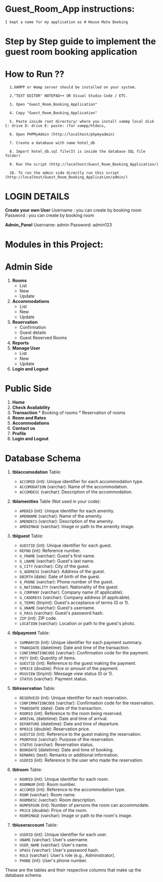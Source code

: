 # Guest_Room_App instructions:
    I kept a name for my application as # House Mate Booking

# Step by Step guide to implement the guest room booking application

# How to Run ??

      1.XAMPP or Wamp server should be installed on your system.

      2."TEXT EDITOR" NOTEPAD++ OR Visual Studio Code / ETC.

      3. Open "Guest_Room_Booking_Application"

      4. Copy "Guest_Room_Booking_Application" 

      5. Paste inside root directory/ where you install xammp local disk C: drive D: drive E: paste: (for xampp/htdocs, 

      6. Open PHPMyAdmin (http://localhost/phpmyadmin)

      7. Create a database with name hotel_db

      8. Import hotel_db.sql file(It is inside the database SQL file folder)

      9. Run the script (http://localhost/Guest_Room_Booking_Application/)

      10. To run the admin side directly run this script (http://localhost/Guest_Room_Booking_Application/admin/)


# LOGIN DETAILS

**Create your own User**
Username : you can create by booking room
Password : you can create by booking room

**Admin_Panel**
Username: admin
Password: admin123


# Modules in this Project:

# Admin Side
  1. **Rooms**
      * List
      * New
      * Update
  2. **Accommodations**
      * List
      * New
      * Update
  3. **Reservation**
      * Confirmation
      * Guest details
      * Guest Reserved Rooms
  4. **Reports**
  5.  **Manage User**
      * List
      * New
      * Update
  6. **Login and Logout**
  
# Public Side
1.  **Home**
2. **Check Availability**
3.  **Transaction**
          * Booking of rooms
          * Reservation of rooms
4.  **Room and Rates**
5.  **Accommodations**
6.  **Contact us**
7.  **Profile**
8.  **Login and Logout**

# Database Schema

1. **tblaccomodation** Table:

   - `ACCOMID` (int): Unique identifier for each accommodation type.
   - `ACCOMODATION` (varchar): Name of the accommodation.
   - `ACCOMDESC` (varchar): Description of the accommodation.

2. **tblamenities** Table (Not used in your code):

   - `AMENID` (int): Unique identifier for each amenity.
   - `AMENNAME` (varchar): Name of the amenity.
   - `AMENDECS` (varchar): Description of the amenity.
   - `AMENIMAGE` (varchar): Image or path to the amenity image.

3. **tblguest** Table:

   - `GUESTID` (int): Unique identifier for each guest.
   - `REFNO` (int): Reference number.
   - `G_FNAME` (varchar): Guest's first name.
   - `G_LNAME` (varchar): Guest's last name.
   - `G_CITY` (varchar): City of the guest.
   - `G_ADDRESS` (varchar): Address of the guest.
   - `DBIRTH` (date): Date of birth of the guest.
   - `G_PHONE` (varchar): Phone number of the guest.
   - `G_NATIONALITY` (varchar): Nationality of the guest.
   - `G_COMPANY` (varchar): Company name (if applicable).
   - `G_CADDRESS` (varchar): Company address (if applicable).
   - `G_TERMS` (tinyint): Guest's acceptance of terms (0 or 1).
   - `G_UNAME` (varchar): Guest's username.
   - `G_PASS` (varchar): Guest's password hash.
   - `ZIP` (int): ZIP code.
   - `LOCATION` (varchar): Location or path to the guest's photo.

4. **tblpayment** Table:

   - `SUMMARYID` (int): Unique identifier for each payment summary.
   - `TRANSDATE` (datetime): Date and time of the transaction.
   - `CONFIRMATIONCODE` (varchar): Confirmation code for the payment.
   - `PQTY` (int): Quantity of items.
   - `GUESTID` (int): Reference to the guest making the payment.
   - `SPRICE` (double): Price or amount of the payment.
   - `MSGVIEW` (tinyint): Message view status (0 or 1).
   - `STATUS` (varchar): Payment status.

5. **tblreservation** Table:

   - `RESERVEID` (int): Unique identifier for each reservation.
   - `CONFIRMATIONCODE` (varchar): Confirmation code for the reservation.
   - `TRANSDATE` (date): Date of the transaction.
   - `ROOMID` (int): Reference to the room being reserved.
   - `ARRIVAL` (datetime): Date and time of arrival.
   - `DEPARTURE` (datetime): Date and time of departure.
   - `RPRICE` (double): Reservation price.
   - `GUESTID` (int): Reference to the guest making the reservation.
   - `PRORPOSE` (varchar): Purpose of the reservation.
   - `STATUS` (varchar): Reservation status.
   - `BOOKDATE` (datetime): Date and time of booking.
   - `REMARKS` (text): Remarks or additional information.
   - `USERID` (int): Reference to the user who made the reservation.

6. **tblroom** Table:

   - `ROOMID` (int): Unique identifier for each room.
   - `ROOMNUM` (int): Room number.
   - `ACCOMID` (int): Reference to the accommodation type.
   - `ROOM` (varchar): Room name.
   - `ROOMDESC` (varchar): Room description.
   - `NUMPERSON` (int): Number of persons the room can accommodate.
   - `PRICE` (double): Price of the room.
   - `ROOMIMAGE` (varchar): Image or path to the room's image.

7. **tbluseraccount** Table:

   - `USERID` (int): Unique identifier for each user.
   - `UNAME` (varchar): User's username.
   - `USER_NAME` (varchar): User's name.
   - `UPASS` (varchar): User's password hash.
   - `ROLE` (varchar): User's role (e.g., Administrator).
   - `PHONE` (int): User's phone number.

These are the tables and their respective columns that make up the database schema.
